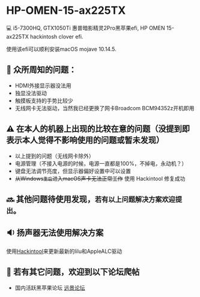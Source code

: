 # HP-OMEN-15-ax225TX

:computer: i5-7300HQ, GTX1050Ti 惠普暗影精灵2Pro黑苹果efi, HP OMEN 15-ax225TX hackintosh clover efi.  

使用该efi可以顺利安装macOS mojave 10.14.5.  
## :no_entry_sign: 众所周知的问题：
+ HDMI外接显示器没法用
+ 独显没法驱动
+ 触摸板支持的手势比较少
+ 无线网卡无法驱动，当然我已经更换了网卡Broadcom BCM94352z开机即用

## :warning: 在本人的机器上出现的比较在意的问题（没提到即表示本人觉得不影响使用的问题或暂未发现）
+ 以上提到的问题（无线网卡除外）
+ 电源管理（不接入电源的时候，电源一直都是100%，不掉电，永动机？）
+ 键盘无法调节亮度，但显示器偏好设置中可以设置
+ ~~从Windows`重启`进入macOS声卡无法正常工作~~ 使用 Hackintool 修复成功

## :soon: 其他问题待使用发现，`若有以上问题解决方案欢迎提出`。

## :sound: 扬声器无法使用解决方案
使用[Hackintool](http://headsoft.com.au/download/mac/Hackintool.zip)来更新最新的lilu和AppleALC驱动

## :wrench: 若有其它问题，欢迎到以下论坛爬帖
+ 国内活跃黑苹果论坛    [远景论坛](http://bbs.pcbeta.com)
